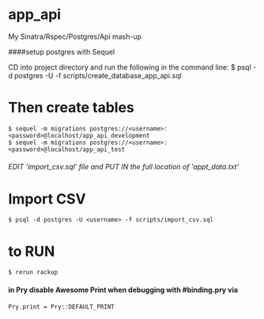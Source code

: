 # app_api

My Sinatra/Rspec/Postgres/Api mash-up

####setup postgres with Sequel

CD into project directory and run the following in the command line:
    $ psql -d postgres -U <username> -f scripts/create_database_app_api.sql

# Then create tables

    $ sequel -m migrations postgres://<username>:<password>@localhost/app_api_development
    $ sequel -m migrations postgres://<username>:<password>@localhost/app_api_test

###### EDIT 'import_csv.sql' file and PUT IN the full location of 'appt_data.txt'

# Import CSV


    $ psql -d postgres -U <username> -f scripts/import_csv.sql

# to RUN
    $ rerun rackup


#### in Pry disable Awesome Print when debugging with #binding.pry via
    Pry.print = Pry::DEFAULT_PRINT
